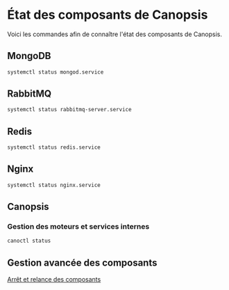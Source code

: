 # État des composants de Canopsis

Voici les commandes afin de connaître l'état des composants de Canopsis.

## MongoDB

```sh
systemctl status mongod.service
```

## RabbitMQ

```sh
systemctl status rabbitmq-server.service
```

## Redis

```sh
systemctl status redis.service
```

## Nginx

```sh
systemctl status nginx.service
```

## Canopsis

### Gestion des moteurs et services internes

```sh
canoctl status
```

## Gestion avancée des composants

[Arrêt et relance des composants](../../guide-administration/gestion-composants/arret-relance-composants.md)
